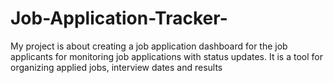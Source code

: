 # Job-Application-Tracker-
My project is about creating a job application dashboard for the job applicants for monitoring job applications with status updates. It is a tool for organizing applied jobs, interview dates and results
